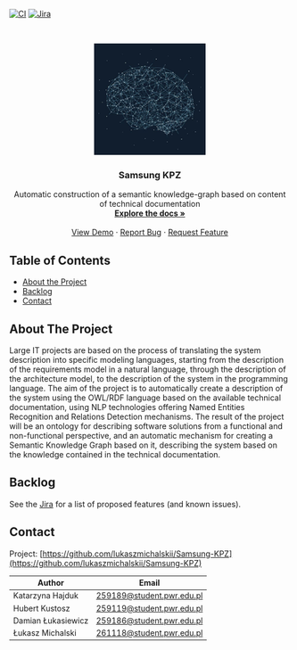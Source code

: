 <!-- PROJECT SHIELDS -->
<!--
*** I'm using markdown "reference style" links for readability.
*** Reference links are enclosed in brackets [ ] instead of parentheses ( ).
*** See the bottom of this document for the declaration of the reference variables
*** for contributors-url, forks-url, etc. This is an optional, concise syntax you may use.
*** https://www.markdownguide.org/basic-syntax/#reference-style-links
-->

[![CI][ci-shield]][ci-url]
[![Jira][jira-shield]][jira-url]

<!-- PROJECT LOGO -->
<br />
<p align="center">
  <a href="https://github.com/lukaszmichalskii/Samsung-KPZ">
    <img src="docs/logo.png" alt="Logo" width="200" height="200">
  </a>

  <h3 align="center">Samsung KPZ</h3>

  <p align="center">
    Automatic construction of a semantic knowledge-graph based on content of technical documentation
    <br />
    <a href="https://github.com/lukaszmichalskii/Samsung-KPZ/blob/master/MANUAL.md"><strong>Explore the docs »</strong></a>
    <br />
    <br />
    <a href="https://github.com/lukaszmichalskii/Samsung-KPZ">View Demo</a>
    ·
    <a href="https://samsung-kpz.atlassian.net/jira/software/c/projects/SAM/boards/1">Report Bug</a>
    ·
    <a href="https://samsung-kpz.atlassian.net/jira/software/c/projects/SAM/boards/1">Request Feature</a>
  </p>
</p>



<!-- TABLE OF CONTENTS -->
## Table of Contents

* [About the Project](#about-the-project)
* [Backlog](#backlog)
* [Contact](#contact)



<!-- ABOUT THE PROJECT -->
## About The Project

Large IT projects are based on the process of translating the system description into specific modeling
languages, starting from the description of the requirements model in a natural language, through the
description of the architecture model, to the description of the system in the programming language.
The aim of the project is to automatically create a description of the system using the OWL/RDF
language based on the available technical documentation, using NLP technologies offering Named
Entities Recognition and Relations Detection mechanisms. The result of the project will be an ontology
for describing software solutions from a functional and non-functional perspective, and an automatic
mechanism for creating a Semantic Knowledge Graph based on it, describing the system based on the
knowledge contained in the technical documentation.

<!-- BACKLOG -->
## Backlog

See the [Jira](https://samsung-kpz.atlassian.net/jira/software/c/projects/SAM/boards/1) for a list of proposed features (and known issues).


<!-- CONTACT -->
## Contact

Project: [https://github.com/lukaszmichalskii/Samsung-KPZ](https://github.com/lukaszmichalskii/Samsung-KPZ)

| Author       | Email                      |
|--------------|----------------------------|
| Katarzyna Hajduk | 259189@student.pwr.edu.pl  |
| Hubert Kustosz | 259119@student.pwr.edu.pl  |
| Damian Łukasiewicz | 259186@student.pwr.edu.pl  |
| Łukasz Michalski | 261118@student.pwr.edu.pl  |


<!-- MARKDOWN LINKS & IMAGES -->
<!-- https://www.markdownguide.org/basic-syntax/#reference-style-links -->
[contributors-shield]: https://img.shields.io/github/contributors/lukaszmichalskii/repo.svg?style=flat-square
[contributors-url]: https://github.com/lukaszmichalskii/Samsung-KPZ/graphs/contributors
[forks-shield]: https://img.shields.io/github/forks/lukaszmichalskii/repo.svg?style=flat-square
[forks-url]: https://github.com/lukaszmichalskii/Samsung-KPZ/network/members
[stars-shield]: https://img.shields.io/github/stars/lukaszmichalskii/repo.svg?style=flat-square
[stars-url]: https://github.com/lukaszmichalskii/Samsung-KPZ/stargazers
[issues-shield]: https://img.shields.io/github/issues/lukaszmichalskii/repo.svg?style=flat-square
[issues-url]: https://github.com/lukaszmichalskii/Samsung-KPZ/issues
[license-shield]: https://img.shields.io/badge/license-MIT-orange
[linkedin-shield]: https://img.shields.io/badge/-LinkedIn-black.svg?style=flat-square&logo=linkedin&colorB=555
[linkedin-url]: https://www.linkedin.com/in/lukasz-michalski-823106202/
[jira-shield]: https://img.shields.io/badge/Jira-Join-blue
[jira-url]: https://samsung-kpz.atlassian.net/jira/software/c/projects/SAM/boards/1
[ci-shield]: https://img.shields.io/badge/CI-passing-green
[ci-url]: https://github.com/lukaszmichalskii/Samsung-KPZ/actions/